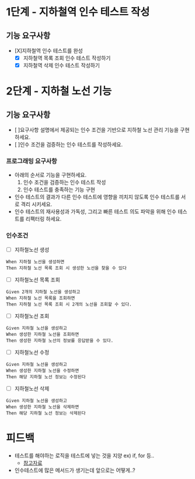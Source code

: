 # 1단계 - 지하철역 인수 테스트 작성
## 기능 요구사항
- [X]지하철역 인수 테스트를 완성
  - [X] 지하철역 목록 조회 인수 테스트 작성하기 
  - [X] 지하철역 삭제 인수 테스트 작성하기

# 2단계 - 지하철 노선 기능
## 기능 요구사항
- [ ]요구사항 설명에서 제공되는 인수 조건을 기반으로 지하철 노선 관리 기능을 구현하세요.
- [ ]인수 조건을 검증하는 인수 테스트를 작성하세요.

### 프로그래밍 요구사항
- 아래의 순서로 기능을 구현하세요.
  1. 인수 조건을 검증하는 인수 테스트 작성
  2. 인수 테스트를 충족하는 기능 구현
- 인수 테스트의 결과가 다른 인수 테스트에 영향을 끼치지 않도록 인수 테스트를 서로 격리 시키세요.
- 인수 테스트의 재사용성과 가독성, 그리고 빠른 테스트 의도 파악을 위해 인수 테스트를 리팩터링 하세요.

### 인수조건
- [ ] 지하철노선 생성 
```
When 지하철 노선을 생성하면
Then 지하철 노선 목록 조회 시 생성한 노선을 찾을 수 있다
```

- [ ] 지하철노선 목록 조회
```
Given 2개의 지하철 노선을 생성하고
When 지하철 노선 목록을 조회하면
Then 지하철 노선 목록 조회 시 2개의 노선을 조회할 수 있다.
```

- [ ] 지하철노선 조회
```
Given 지하철 노선을 생성하고
When 생성한 지하철 노선을 조회하면
Then 생성한 지하철 노선의 정보를 응답받을 수 있다.
```

- [ ] 지하철노선 수정
```
Given 지하철 노선을 생성하고
When 생성한 지하철 노선을 수정하면
Then 해당 지하철 노선 정보는 수정된다
```

- [ ] 지하철노선 삭제
```
Given 지하철 노선을 생성하고
When 생성한 지하철 노선을 삭제하면
Then 해당 지하철 노선 정보는 삭제된다
```


# 피드백
- 테스트를 해야하는 로직을 테스트에 넣는 것을 지양 ex) if, for 등..
  - [참고자료](https://docs.microsoft.com/ko-kr/dotnet/core/testing/unit-testing-best-practices)
- 인수테스트에 많은 메서드가 생기는데 앞으로는 어떻게..?
